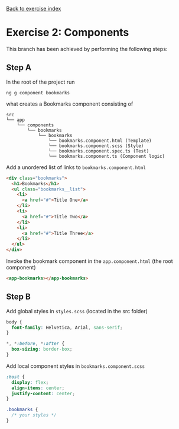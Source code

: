 [Back to exercise index](https://github.com/aperto-frontend/angular-workshop#angular-workshop)

# Exercise 2: Components

This branch has been achieved by performing the following steps:

## Step A

In the root of the project run 

```
ng g component bookmarks
```

what creates a Bookmarks component consisting of

```
src
└── app
    └── components
        └── bookmarks
            └── bookmarks
                └── bookmarks.component.html (Template)
                └── bookmarks.component.scss (Style)
                └── bookmarks.component.spec.ts (Test)
                └── bookmarks.component.ts (Component logic)
```

Add a unordered list of links to `bookmarks.component.html`

```html
<div class="bookmarks">
  <h1>Bookmarks</h1>
  <ul class="bookmarks__list">
    <li>
      <a href="#">Title One</a>
    </li>
    <li>
      <a href="#">Title Two</a>
    </li>
    <li>
      <a href="#">Title Three</a>
    </li>
  </ul>
</div>

```

Invoke the bookmark component in the `app.component.html` (the root component)

```html
<app-bookmarks></app-bookmarks>
```

## Step B

Add global styles in `styles.scss` (located in the src folder)

```scss
body {
  font-family: Helvetica, Arial, sans-serif;
}

*, *:before, *:after {
  box-sizing: border-box;
}
```

Add local component styles in `bookmarks.component.scss`

```scss
:host {
  display: flex;
  align-items: center;
  justify-content: center;
}

.bookmarks {
  /* your styles */
}
```
